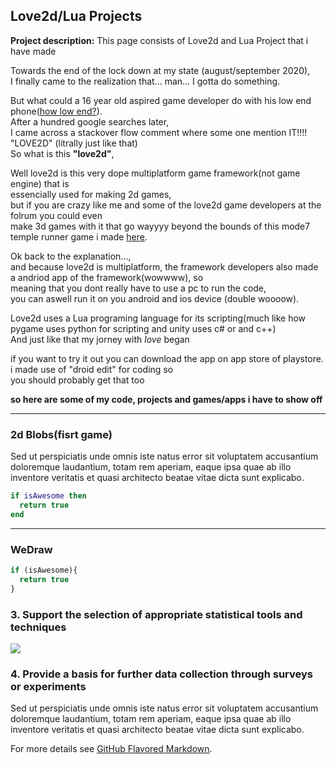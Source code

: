 ## Love2d/Lua Projects

**Project description:**  This page consists of Love2d and Lua Project that i have made  


Towards the end of the lock down at my state (august/september 2020),  
I finally came to the realization that... man... I gotta do something.  

But what could a 16 year old aspired game developer do with his low end phone([how low end?](/myPhoneSpec)).  
After a hundred google searches later,  
I came across a stackover flow comment where some one mention IT!!!! "LOVE2D" (litrally just like that)   
So what is this **"love2d"**,  

Well love2d is this very dope multiplatform game framework(not game engine) that is  
essencially used for making 2d games,  
but if you are crazy like me and some of the love2d game developers at the folrum you could even  
make 3d games with it that go wayyyy beyond the bounds of this mode7 temple runner game i made [here]().  

Ok back to the explanation...,  
and because love2d is multiplatform, the framework developers also made a andriod app of the framework(wowwww), so  
meaning that you dont really have to use a pc to run the code,  
you can aswell run  it on you android and ios device (double woooow).  


Love2d uses a Lua programing language for its scripting(much like how pygame uses python for scripting and unity uses c# or and c++)  
And just like that my jorney with _love_ began  

if you want to try it out you can download the app on app store of playstore. i made use of "droid edit" for coding so  
you should probably get that too  

**so here are some of my code, projects and games/apps i have to show off**

---

### 2d Blobs(fisrt game)

Sed ut perspiciatis unde omnis iste natus error sit voluptatem accusantium doloremque laudantium, totam rem aperiam, eaque ipsa quae ab illo inventore veritatis et quasi architecto beatae vitae dicta sunt explicabo. 

```lua
if isAwesome then
  return true
end
```
---

### WeDraw
```javascript
if (isAwesome){
  return true
}
```

### 3. Support the selection of appropriate statistical tools and techniques

<img src="images/dummy_thumbnail.jpg?raw=true"/>

### 4. Provide a basis for further data collection through surveys or experiments

Sed ut perspiciatis unde omnis iste natus error sit voluptatem accusantium doloremque laudantium, totam rem aperiam, eaque ipsa quae ab illo inventore veritatis et quasi architecto beatae vitae dicta sunt explicabo. 

For more details see [GitHub Flavored Markdown](https://guides.github.com/features/mastering-markdown/).
